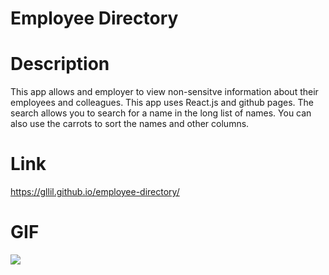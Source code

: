 # Employee Directory

# Description

This app allows and employer to view non-sensitve information about their employees and colleagues. This app uses React.js and github pages. The search allows you to search for a name in the long list of names. You can also use the carrots to sort the names and other columns.

# Link
https://gllil.github.io/employee-directory/

# GIF
![](Employee%20Directory.gif)
